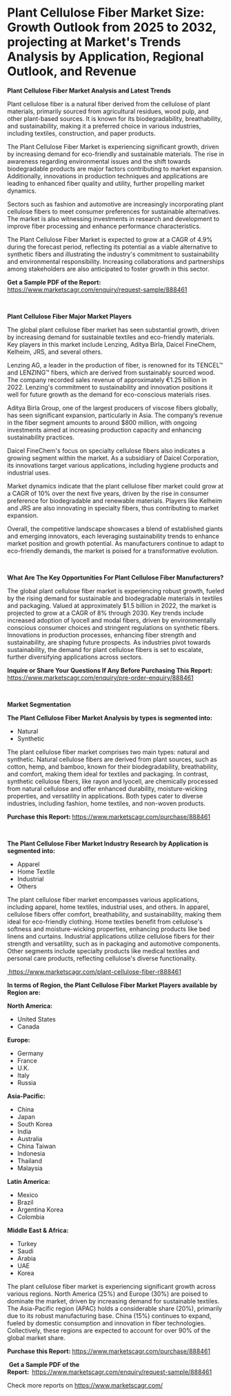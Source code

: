 <p><h1>Plant Cellulose Fiber Market Size: Growth Outlook from 2025 to 2032, projecting at Market's Trends Analysis by Application, Regional Outlook, and Revenue</h1></p><p><strong>Plant Cellulose Fiber Market Analysis and Latest Trends</strong></p>
<p><p>Plant cellulose fiber is a natural fiber derived from the cellulose of plant materials, primarily sourced from agricultural residues, wood pulp, and other plant-based sources. It is known for its biodegradability, breathability, and sustainability, making it a preferred choice in various industries, including textiles, construction, and paper products. </p><p>The Plant Cellulose Fiber Market is experiencing significant growth, driven by increasing demand for eco-friendly and sustainable materials. The rise in awareness regarding environmental issues and the shift towards biodegradable products are major factors contributing to market expansion. Additionally, innovations in production techniques and applications are leading to enhanced fiber quality and utility, further propelling market dynamics.</p><p>Sectors such as fashion and automotive are increasingly incorporating plant cellulose fibers to meet consumer preferences for sustainable alternatives. The market is also witnessing investments in research and development to improve fiber processing and enhance performance characteristics.</p><p>The Plant Cellulose Fiber Market is expected to grow at a CAGR of 4.9% during the forecast period, reflecting its potential as a viable alternative to synthetic fibers and illustrating the industry's commitment to sustainability and environmental responsibility. Increasing collaborations and partnerships among stakeholders are also anticipated to foster growth in this sector.</p></p>
<p><strong>Get a Sample PDF of the Report:&nbsp;</strong> <a href="https://www.marketscagr.com/enquiry/request-sample/888461?utm_campaign=3541&utm_medium=2&utm_source=Github&utm_content=ia&utm_term=01042025&utm_id=plant-cellulose-fiber">https://www.marketscagr.com/enquiry/request-sample/888461</a></p>
<p>&nbsp;</p>
<p><strong>Plant Cellulose Fiber Major Market Players</strong></p>
<p><p>The global plant cellulose fiber market has seen substantial growth, driven by increasing demand for sustainable textiles and eco-friendly materials. Key players in this market include Lenzing, Aditya Birla, Daicel FineChem, Kelheim, JRS, and several others. </p><p>Lenzing AG, a leader in the production of fiber, is renowned for its TENCEL™ and LENZING™ fibers, which are derived from sustainably sourced wood. The company recorded sales revenue of approximately €1.25 billion in 2022. Lenzing's commitment to sustainability and innovation positions it well for future growth as the demand for eco-conscious materials rises.</p><p>Aditya Birla Group, one of the largest producers of viscose fibers globally, has seen significant expansion, particularly in Asia. The company’s revenue in the fiber segment amounts to around $800 million, with ongoing investments aimed at increasing production capacity and enhancing sustainability practices.</p><p>Daicel FineChem's focus on specialty cellulose fibers also indicates a growing segment within the market. As a subsidiary of Daicel Corporation, its innovations target various applications, including hygiene products and industrial uses.</p><p>Market dynamics indicate that the plant cellulose fiber market could grow at a CAGR of 10% over the next five years, driven by the rise in consumer preference for biodegradable and renewable materials. Players like Kelheim and JRS are also innovating in specialty fibers, thus contributing to market expansion.</p><p>Overall, the competitive landscape showcases a blend of established giants and emerging innovators, each leveraging sustainability trends to enhance market position and growth potential. As manufacturers continue to adapt to eco-friendly demands, the market is poised for a transformative evolution.</p></p>
<p>&nbsp;</p>
<p><strong>What Are The Key Opportunities For Plant Cellulose Fiber Manufacturers?</strong></p>
<p><p>The global plant cellulose fiber market is experiencing robust growth, fueled by the rising demand for sustainable and biodegradable materials in textiles and packaging. Valued at approximately $1.5 billion in 2022, the market is projected to grow at a CAGR of 8% through 2030. Key trends include increased adoption of lyocell and modal fibers, driven by environmentally conscious consumer choices and stringent regulations on synthetic fibers. Innovations in production processes, enhancing fiber strength and sustainability, are shaping future prospects. As industries pivot towards sustainability, the demand for plant cellulose fibers is set to escalate, further diversifying applications across sectors.</p></p>
<p><strong>Inquire or Share Your Questions If Any Before Purchasing This Report:</strong> <a href="https://www.marketscagr.com/enquiry/pre-order-enquiry/888461?utm_campaign=3541&utm_medium=2&utm_source=Github&utm_content=ia&utm_term=01042025&utm_id=plant-cellulose-fiber">https://www.marketscagr.com/enquiry/pre-order-enquiry/888461</a></p>
<p>&nbsp;</p>
<p><strong>Market Segmentation</strong></p>
<p><strong>The Plant Cellulose Fiber Market Analysis by types is segmented into:</strong></p>
<p><ul><li>Natural</li><li>Synthetic</li></ul></p>
<p><p>The plant cellulose fiber market comprises two main types: natural and synthetic. Natural cellulose fibers are derived from plant sources, such as cotton, hemp, and bamboo, known for their biodegradability, breathability, and comfort, making them ideal for textiles and packaging. In contrast, synthetic cellulose fibers, like rayon and lyocell, are chemically processed from natural cellulose and offer enhanced durability, moisture-wicking properties, and versatility in applications. Both types cater to diverse industries, including fashion, home textiles, and non-woven products.</p></p>
<p><strong>Purchase this Report:&nbsp;</strong><a href="https://www.marketscagr.com/purchase/888461?utm_campaign=3541&utm_medium=2&utm_source=Github&utm_content=ia&utm_term=01042025&utm_id=plant-cellulose-fiber">https://www.marketscagr.com/purchase/888461</a></p>
<p>&nbsp;</p>
<p><strong>The Plant Cellulose Fiber Market Industry Research by Application is segmented into:</strong></p>
<p><ul><li>Apparel</li><li>Home Textile</li><li>Industrial</li><li>Others</li></ul></p>
<p><p>The plant cellulose fiber market encompasses various applications, including apparel, home textiles, industrial uses, and others. In apparel, cellulose fibers offer comfort, breathability, and sustainability, making them ideal for eco-friendly clothing. Home textiles benefit from cellulose's softness and moisture-wicking properties, enhancing products like bed linens and curtains. Industrial applications utilize cellulose fibers for their strength and versatility, such as in packaging and automotive components. Other segments include specialty products like medical textiles and personal care products, reflecting cellulose's diverse functionality.</p></p>
<p><a href="https://www.marketscagr.com/plant-cellulose-fiber-r888461?utm_campaign=3541&utm_medium=2&utm_source=Github&utm_content=ia&utm_term=01042025&utm_id=plant-cellulose-fiber">&nbsp;https://www.marketscagr.com/plant-cellulose-fiber-r888461</a></p>
<p><strong>In terms of Region, the Plant Cellulose Fiber Market Players available by Region are:</strong></p>
<p>
    <p> <strong> North America: </strong>
        <ul>
            <li>United States</li>
            <li>Canada</li>
        </ul>
        </p> 
    <p> <strong> Europe: </strong>
        <ul>
            <li>Germany</li>
            <li>France</li>
            <li>U.K.</li>
            <li>Italy</li>
            <li>Russia</li>
        </ul>
        </p> 
    <p> <strong> Asia-Pacific: </strong>
        <ul>
            <li>China</li>
            <li>Japan</li>
            <li>South Korea</li>
            <li>India</li>
            <li>Australia</li>
            <li>China Taiwan</li>
            <li>Indonesia</li>
            <li>Thailand</li>
            <li>Malaysia</li>
        </ul>
        </p> 
    <p> <strong> Latin America: </strong>
        <ul>
            <li>Mexico</li>
            <li>Brazil</li>
            <li>Argentina Korea</li>
            <li>Colombia</li>
        </ul>
        </p> 
    <p> <strong> Middle East & Africa: </strong>
        <ul>
            <li>Turkey</li>
            <li>Saudi</li>
            <li>Arabia</li>
            <li>UAE</li>
            <li>Korea</li>
        </ul>
    </p>
    </p>
<p><p>The plant cellulose fiber market is experiencing significant growth across various regions. North America (25%) and Europe (30%) are poised to dominate the market, driven by increasing demand for sustainable textiles. The Asia-Pacific region (APAC) holds a considerable share (20%), primarily due to its robust manufacturing base. China (15%) continues to expand, fueled by domestic consumption and innovation in fiber technologies. Collectively, these regions are expected to account for over 90% of the global market share.</p></p>
<p><strong>Purchase this Report: </strong><a href="https://www.marketscagr.com/purchase/888461?utm_campaign=3541&utm_medium=2&utm_source=Github&utm_content=ia&utm_term=01042025&utm_id=plant-cellulose-fiber">https://www.marketscagr.com/purchase/888461</a></p>
<p>&nbsp;<strong>Get a Sample PDF of the Report:&nbsp;&nbsp;</strong><a href="https://www.marketscagr.com/enquiry/request-sample/888461?utm_campaign=3541&utm_medium=2&utm_source=Github&utm_content=ia&utm_term=01042025&utm_id=plant-cellulose-fiber">https://www.marketscagr.com/enquiry/request-sample/888461</a></p>
<p><strong></strong></p>
<p>Check more reports on <a href="https://www.marketscagr.com/?utm_campaign=3541&utm_medium=2&utm_source=Github&utm_content=ia&utm_term=01042025&utm_id=plant-cellulose-fiber">https://www.marketscagr.com/</a></p>